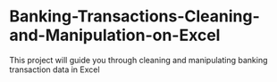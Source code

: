 # Banking-Transactions-Cleaning-and-Manipulation-on-Excel
This project will guide you through cleaning and manipulating banking transaction data in Excel
